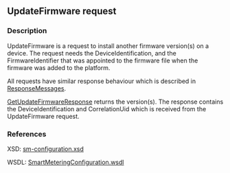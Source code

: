 ## UpdateFirmware request

### Description
UpdateFirmware is a request to install another firmware version(s) on a device. The request needs the DeviceIdentification, and the FirmwareIdentifier that was appointed to the firmware file when the firmware was added to the platform.

All requests have similar response behaviour which is described in [ResponseMessages](./ResponseMessages.md).

[GetUpdateFirmwareResponse](GetUpdateFirmwareResponse.md) returns the version(s). The response contains the DeviceIdentification and CorrelationUid which is received from the UpdateFirmware request.

### References

XSD: [sm-configuration.xsd](https://github.com/OSGP/Shared/blob/development/osgp-ws-smartmetering/src/main/resources/schemas/sm-configuration.xsd)

WSDL: [SmartMeteringConfiguration.wsdl](https://github.com/OSGP/Shared/blob/development/osgp-ws-smartmetering/src/main/resources/SmartMeteringConfiguration.wsdl)

